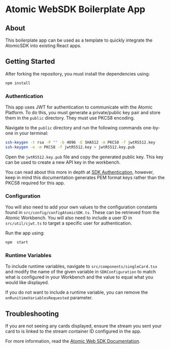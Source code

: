 # Atomic WebSDK Boilerplate App
## About
This boilerplate app can be used as a template to quickly integrate the AtomicSDK into existing React apps.

## Getting Started
After forking the repository, you must install the dependencies using:
```bash
npm install
```

### Authentication
This app uses JWT for authentication to communicate with the Atomic Platform. To do this, you must generate a private/public key pair and store them in the `public` directory. They must use PKCS8 encoding.

Navigate to the `public` directory and run the following commands one-by-one in your terminal:
```bash
ssh-keygen -t rsa -P "" -b 4096 -E SHA512 -m PKCS8 -f jwtRS512.key
ssh-keygen -e -m PKCS8 -f jwtRS512.key > jwtRS512.key.pub
```
Open the `jwtRS512.key.pub` file and copy the generated public key. This key can be used to create a new API key in the workbench. 

You can read about this more in depth at [SDK Authentication](https://documentation.atomic.io/sdks/auth-SDK), however, keep in mind this documentation generates PEM format keys rather than the PKCS8 required for this app.

### Configuration
You will also need to add your own values to the configuration constants found in `src/config/configAtomicSDK.ts`. These can be retrieved from the Atomic Workbench. You will also need to include a user ID in `src/util/cjwt.ts` to target a specific user for authentication.

Run the app using:
```bash
npm  start
```

### Runtime Variables
To include runtime variables, navigate to `src/components/singleCard.tsx` and modify the name of the given variable in `SDKConfiguration` to match what is configured in your Workbench and the value to equal what you would like displayed. 

If you do not want to include a runtime variable, you can remove the `onRunitimeVariablesRequested` parameter.

## Troubleshooting
If you are not seeing any cards displayed, ensure the stream you sent your card to is linked to the stream container ID configured in the app.


For more information, read the [Atomic Web SDK Documentation](https://documentation.atomic.io/sdks/web).
